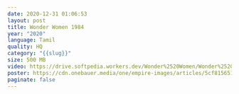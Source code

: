 ```yaml
---
date: 2020-12-31 01:06:53
layout: post
title: Wonder Women 1984
year: "2020"
language: Tamil
quality: HQ
category: "{{slug}}"
size: 500 MB
video: https://drive.softpedia.workers.dev/Wonder%2520Women/Wonder%2520Woman%25201984%2520(2020)%2520250MB.mkv?rootId=0AN9zhQ1hps-9Uk9PVA
poster: https://cdn.onebauer.media/one/empire-images/articles/5cf81565133d503e3a4aa8c2/wonder-woman-1984.jpg?quality=50&width=1300&ratio=16-9&resizeStyle=aspectfill&format=jpg
paginate: false
---
```

